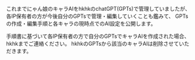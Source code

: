 これまでにゃん娘のキャラAIをhkhkのchatGPT(GPTs)で管理していましたが、各IP保有者の方が今後自分のGPTsで管理・編集していくことも鑑みて、
GPTsの作成・編集手順と各キャラの現時点でのAI設定を公開します。

手順書に基づいて各IP保有者の方で自分のGPTsでキャラAIを作成された場合、hkhkまでご連絡ください。
hkhkのGPTsから該当のキャラAIは削除させていただきます。
